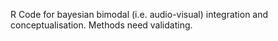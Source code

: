 R Code for bayesian bimodal (i.e. audio-visual) integration and conceptualisation. Methods need validating.

